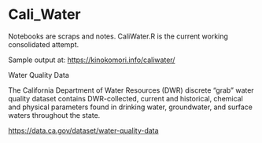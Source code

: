 # Cali_Water
Notebooks are scraps and notes. 
CaliWater.R is the current working consolidated attempt.

Sample output at: https://kinokomori.info/caliwater/

 Water Quality Data

The California Department of Water Resources (DWR) discrete “grab” water quality dataset contains DWR-collected, current and historical, chemical and physical parameters found in drinking water, groundwater, and surface waters throughout the state.

https://data.ca.gov/dataset/water-quality-data
